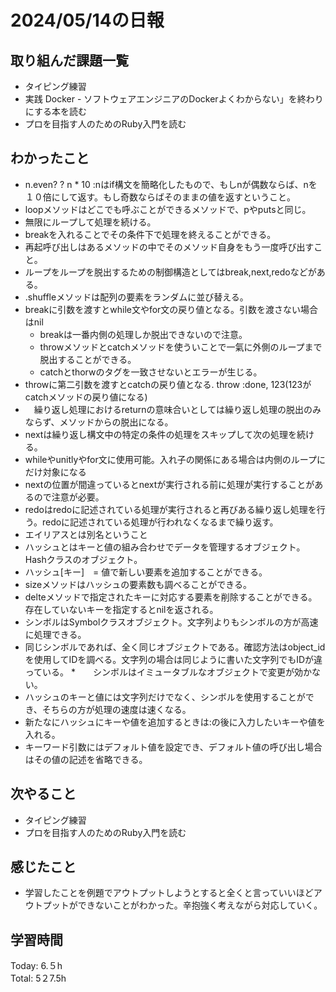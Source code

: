 # 2024/05/14の日報
## 取り組んだ課題一覧
* タイピング練習
*  実践 Docker - ソフトウェアエンジニアのDockerよくわからない」を終わりにする本を読む
*  プロを目指す人のためのRuby入門を読む
## わかったこと
*  n.even? ? n * 10 :nはif構文を簡略化したもので、もしnが偶数ならば、nを１０倍にして返す。もし奇数ならばそのままの値を返すということ。
*  loopメソッドはどこでも呼ぶことができるメソッドで、pやputsと同じ。
  *  無限にループして処理を続ける。
  *  breakを入れることでその条件下で処理を終えることができる。
*  再起呼び出しはあるメソッドの中でそのメソッド自身をもう一度呼び出すこと。
* ループをループを脱出するための制御構造としてはbreak,next,redoなどがある。
* .shuffleメソッドは配列の要素をランダムに並び替える。
* breakに引数を渡すとwhile文やfor文の戻り値となる。引数を渡さない場合はnil
  *  breakは一番内側の処理しか脱出できないので注意。
  *  throwメソッドとcatchメソッドを使ういことで一氣に外側のループまで脱出することができる。  
  *  catchとthorwのタグを一致させないとエラーが生じる。
* throwに第二引数を渡すとcatchの戻り値となる. throw :done, 123(123がcatchメソッドの戻り値になる)
* 　繰り返し処理におけるreturnの意味合いとしては繰り返し処理の脱出のみならず、メソッドからの脱出になる。
* nextは繰り返し構文中の特定の条件の処理をスキップして次の処理を続ける。
 *  whileやunitlyやfor文に使用可能。入れ子の関係にある場合は内側のループにだけ対象になる
* nextの位置が間違っているとnextが実行される前に処理が実行することがあるので注意が必要。
* redoはredoに記述されている処理が実行されると再びある繰り返し処理を行う。redoに記述されている処理が行われなくなるまで繰り返す。
* エイリアスとは別名ということ
* ハッシュとはキーと値の組み合わせでデータを管理するオブジェクト。Hashクラスのオブジェクト。
* ハッシュ[キー]　= 値で新しい要素を追加することができる。
* sizeメソッドはハッシュの要素数も調べることができる。
* delteメソッドで指定されたキーに対応する要素を削除することができる。存在していないキーを指定するとnilを返される。
* シンボルはSymbolクラスオブジェクト。文字列よりもシンボルの方が高速に処理できる。
* 同じシンボルであれば、全く同じオブジェクトである。確認方法はobject_idを使用してIDを調べる。文字列の場合は同じように書いた文字列でもIDが違っている。
*　　シンボルはイミュータブルなオブジェクトで変更が効かない。
* ハッシュのキーと値には文字列だけでなく、シンボルを使用することができ、そちらの方が処理の速度は速くなる。
* 新たなにハッシュにキーや値を追加するときは:の後に入力したいキーや値を入れる。
* キーワード引数にはデフォルト値を設定でき、デフォルト値の呼び出し場合はその値の記述を省略できる。               
## 次やること
* タイピング練習
* プロを目指す人のためのRuby入門を読む
## 感じたこと
* 学習したことを例題でアウトプットしようとすると全くと言っていいほどアウトプットができないことがわかった。辛抱強く考えながら対応していく。
## 学習時間
Today: 6.５h<br>
Total: 5２7.5h
